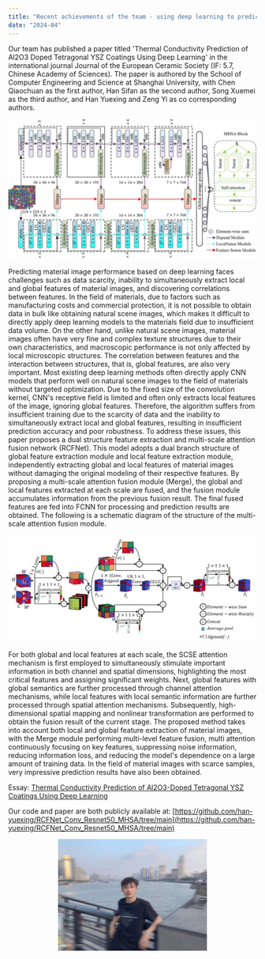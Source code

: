 ```yaml
---
title: "Recent achievements of the team - using deep learning to predict the thermal conductivity of tetragonal YSZ coatings doped with Al2O3"
date: "2024-04"
---
```


Our team has published a paper titled 'Thermal Conductivity Prediction of Al2O3 Doped Tetragonal YSZ Coatings Using Deep Learning' in the international journal Journal of the European Ceramic Society (IF: 5.7, Chinese Academy of Sciences). The paper is authored by the School of Computer Engineering and Science at Shanghai University, with Chen Qiaochuan as the first author, Han Sifan as the second author, Song Xuemei as the third author, and Han Yuexing and Zeng Yi as co corresponding authors.

<p align="center">
  <img src="/images/indexPic/2023/hsf_Paper.png" alt="论文封面" />
</p>

Predicting material image performance based on deep learning faces challenges such as data scarcity, inability to simultaneously extract local and global features of material images, and discovering correlations between features. In the field of materials, due to factors such as manufacturing costs and commercial protection, it is not possible to obtain data in bulk like obtaining natural scene images, which makes it difficult to directly apply deep learning models to the materials field due to insufficient data volume. On the other hand, unlike natural scene images, material images often have very fine and complex texture structures due to their own characteristics, and macroscopic performance is not only affected by local microscopic structures. The correlation between features and the interaction between structures, that is, global features, are also very important. Most existing deep learning methods often directly apply CNN models that perform well on natural scene images to the field of materials without targeted optimization. Due to the fixed size of the convolution kernel, CNN's receptive field is limited and often only extracts local features of the image, ignoring global features. Therefore, the algorithm suffers from insufficient training due to the scarcity of data and the inability to simultaneously extract local and global features, resulting in insufficient prediction accuracy and poor robustness. To address these issues, this paper proposes a dual structure feature extraction and multi-scale attention fusion network (RCFNet). This model adopts a dual branch structure of global feature extraction module and local feature extraction module, independently extracting global and local features of material images without damaging the original modeling of their respective features. By proposing a multi-scale attention fusion module (Merge), the global and local features extracted at each scale are fused, and the fusion module accumulates information from the previous fusion result. The final fused features are fed into FCNN for processing and prediction results are obtained. The following is a schematic diagram of the structure of the multi-scale attention fusion module.

<p align="center">
  <img src="/images/indexPic/2023/hsf_Paper1.png" alt="模块结构示意图" />
</p>

For both global and local features at each scale, the SCSE attention mechanism is first employed to simultaneously stimulate important information in both channel and spatial dimensions, highlighting the most critical features and assigning significant weights. Next, global features with global semantics are further processed through channel attention mechanisms, while local features with local semantic information are further processed through spatial attention mechanisms. Subsequently, high-dimensional spatial mapping and nonlinear transformation are performed to obtain the fusion result of the current stage. The proposed method takes into account both local and global feature extraction of material images, with the Merge module performing multi-level feature fusion, multi attention continuously focusing on key features, suppressing noise information, reducing information loss, and reducing the model's dependence on a large amount of training data. In the field of material images with scarce samples, very impressive prediction results have also been obtained.

Essay: [Thermal Conductivity Prediction of Al2O3-Doped Tetragonal YSZ Coatings Using Deep Learning](https://doi.org/10.1016/j.jeurceramsoc.2024.04.057)

Our code and paper are both publicly available at: [https://github.com/han-yuexing/RCFNet_Conv_Resnet50_MHSA/tree/main](https://github.com/han-yuexing/RCFNet_Conv_Resnet50_MHSA/tree/main)
</div>

<p align="center">
  <img src="/images/indexPic/2023/hsf.png" style="width:60%" />
</p>